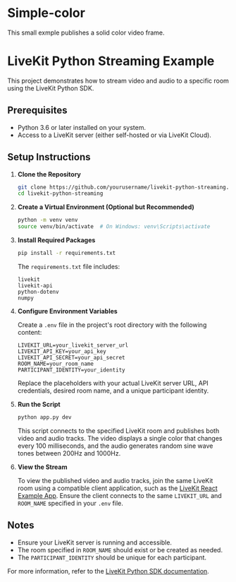 # Simple-color

This small exmple publishes a solid color video frame.

# LiveKit Python Streaming Example

This project demonstrates how to stream video and audio to a specific room using the LiveKit Python SDK.

## Prerequisites

- Python 3.6 or later installed on your system.
- Access to a LiveKit server (either self-hosted or via LiveKit Cloud).

## Setup Instructions

1. **Clone the Repository**

   ```bash
   git clone https://github.com/yourusername/livekit-python-streaming.git
   cd livekit-python-streaming
   ```

2. **Create a Virtual Environment (Optional but Recommended)**

   ```bash
   python -m venv venv
   source venv/bin/activate  # On Windows: venv\Scripts\activate
   ```

3. **Install Required Packages**

   ```bash
   pip install -r requirements.txt
   ```

   The `requirements.txt` file includes:

   ```
   livekit
   livekit-api
   python-dotenv
   numpy
   ```

4. **Configure Environment Variables**

   Create a `.env` file in the project's root directory with the following content:

   ```
   LIVEKIT_URL=your_livekit_server_url
   LIVEKIT_API_KEY=your_api_key
   LIVEKIT_API_SECRET=your_api_secret
   ROOM_NAME=your_room_name
   PARTICIPANT_IDENTITY=your_identity
   ```

   Replace the placeholders with your actual LiveKit server URL, API credentials, desired room name, and a unique participant identity.

5. **Run the Script**

   ```bash
   python app.py dev
   ```

   This script connects to the specified LiveKit room and publishes both video and audio tracks. The video displays a single color that changes every 100 milliseconds, and the audio generates random sine wave tones between 200Hz and 1000Hz.

6. **View the Stream**

   To view the published video and audio tracks, join the same LiveKit room using a compatible client application, such as the [LiveKit React Example App](https://github.com/livekit/livekit-react-example). Ensure the client connects to the same `LIVEKIT_URL` and `ROOM_NAME` specified in your `.env` file.

## Notes

- Ensure your LiveKit server is running and accessible.
- The room specified in `ROOM_NAME` should exist or be created as needed.
- The `PARTICIPANT_IDENTITY` should be unique for each participant.

For more information, refer to the [LiveKit Python SDK documentation](https://docs.livekit.io/python/livekit/index.html). 
